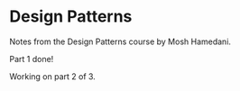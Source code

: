 # Design Patterns
 
Notes from the Design Patterns course by Mosh Hamedani.

Part 1 done!

Working on part 2 of 3.
